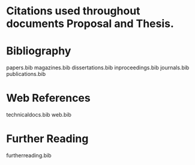 Citations used throughout documents Proposal and Thesis.
===

Bibliography
=====
papers.bib
magazines.bib
dissertations.bib
inproceedings.bib
journals.bib
publications.bib

Web References
=====
technicaldocs.bib
web.bib

Further Reading
=====
furtherreading.bib
